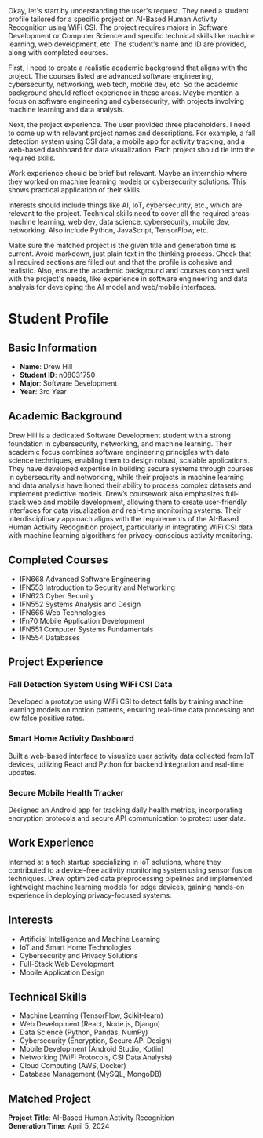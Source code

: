 <think>
Okay, let's start by understanding the user's request. They need a student profile tailored for a specific project on AI-Based Human Activity Recognition using WiFi CSI. The project requires majors in Software Development or Computer Science and specific technical skills like machine learning, web development, etc. The student's name and ID are provided, along with completed courses.

First, I need to create a realistic academic background that aligns with the project. The courses listed are advanced software engineering, cybersecurity, networking, web tech, mobile dev, etc. So the academic background should reflect experience in these areas. Maybe mention a focus on software engineering and cybersecurity, with projects involving machine learning and data analysis.

Next, the project experience. The user provided three placeholders. I need to come up with relevant project names and descriptions. For example, a fall detection system using CSI data, a mobile app for activity tracking, and a web-based dashboard for data visualization. Each project should tie into the required skills.

Work experience should be brief but relevant. Maybe an internship where they worked on machine learning models or cybersecurity solutions. This shows practical application of their skills.

Interests should include things like AI, IoT, cybersecurity, etc., which are relevant to the project. Technical skills need to cover all the required areas: machine learning, web dev, data science, cybersecurity, mobile dev, networking. Also include Python, JavaScript, TensorFlow, etc.

Make sure the matched project is the given title and generation time is current. Avoid markdown, just plain text in the thinking process. Check that all required sections are filled out and that the profile is cohesive and realistic. Also, ensure the academic background and courses connect well with the project's needs, like experience in software engineering and data analysis for developing the AI model and web/mobile interfaces.
</think>

# Student Profile

## Basic Information  
- **Name**: Drew Hill  
- **Student ID**: n08031750  
- **Major**: Software Development  
- **Year**: 3rd Year  

## Academic Background  
Drew Hill is a dedicated Software Development student with a strong foundation in cybersecurity, networking, and machine learning. Their academic focus combines software engineering principles with data science techniques, enabling them to design robust, scalable applications. They have developed expertise in building secure systems through courses in cybersecurity and networking, while their projects in machine learning and data analysis have honed their ability to process complex datasets and implement predictive models. Drew’s coursework also emphasizes full-stack web and mobile development, allowing them to create user-friendly interfaces for data visualization and real-time monitoring systems. Their interdisciplinary approach aligns with the requirements of the AI-Based Human Activity Recognition project, particularly in integrating WiFi CSI data with machine learning algorithms for privacy-conscious activity monitoring.  

## Completed Courses  
- IFN668 Advanced Software Engineering  
- IFN553 Introduction to Security and Networking  
- IFN623 Cyber Security  
- IFN552 Systems Analysis and Design  
- IFN666 Web Technologies  
- IFn70 Mobile Application Development  
- IFN551 Computer Systems Fundamentals  
- IFN554 Databases  

## Project Experience  
### Fall Detection System Using WiFi CSI Data  
Developed a prototype using WiFi CSI to detect falls by training machine learning models on motion patterns, ensuring real-time data processing and low false positive rates.  

### Smart Home Activity Dashboard  
Built a web-based interface to visualize user activity data collected from IoT devices, utilizing React and Python for backend integration and real-time updates.  

### Secure Mobile Health Tracker  
Designed an Android app for tracking daily health metrics, incorporating encryption protocols and secure API communication to protect user data.  

## Work Experience  
Interned at a tech startup specializing in IoT solutions, where they contributed to a device-free activity monitoring system using sensor fusion techniques. Drew optimized data preprocessing pipelines and implemented lightweight machine learning models for edge devices, gaining hands-on experience in deploying privacy-focused systems.  

## Interests  
- Artificial Intelligence and Machine Learning  
- IoT and Smart Home Technologies  
- Cybersecurity and Privacy Solutions  
- Full-Stack Web Development  
- Mobile Application Design  

## Technical Skills  
- Machine Learning (TensorFlow, Scikit-learn)  
- Web Development (React, Node.js, Django)  
- Data Science (Python, Pandas, NumPy)  
- Cybersecurity (Encryption, Secure API Design)  
- Mobile Development (Android Studio, Kotlin)  
- Networking (WiFi Protocols, CSI Data Analysis)  
- Cloud Computing (AWS, Docker)  
- Database Management (MySQL, MongoDB)  

## Matched Project  
**Project Title**: AI-Based Human Activity Recognition  
**Generation Time**: April 5, 2024
